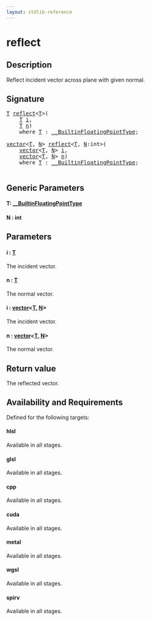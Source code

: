 ```yaml
---
layout: stdlib-reference
---
```


# reflect

## Description

Reflect incident vector across plane with given normal.



## Signature 

<pre>
<a href="reflect.html#typeparam-T" class="code_type">T</a> <a href="reflect.html">reflect</a>&lt;<a href="reflect.html#typeparam-T" class="code_type">T</a>&gt;(
    <a href="reflect.html#typeparam-T" class="code_type">T</a> <a href="reflect.html#decl-i" class="code_param">i</a>,
    <a href="reflect.html#typeparam-T" class="code_type">T</a> <a href="reflect.html#decl-n" class="code_param">n</a>)
    <span class='code_keyword'>where</span> <a href="reflect.html#typeparam-T" class="code_type">T</a> : <a href="../interfaces/0_builtinfloatingpointtype-029hm/index.html" class="code_type">__BuiltinFloatingPointType</a>;

<a href="../types/vector/index.html" class="code_type">vector</a>&lt;<a href="reflect.html#typeparam-T" class="code_type">T</a>, <a href="reflect.html#decl-N" class="code_var">N</a>&gt; <a href="reflect.html">reflect</a>&lt;<a href="reflect.html#typeparam-T" class="code_type">T</a>, <a href="reflect.html#decl-N" class="code_var">N</a>:<span class="code_keyword">int</span>&gt;(
    <a href="../types/vector/index.html" class="code_type">vector</a>&lt;<a href="reflect.html#typeparam-T" class="code_type">T</a>, <a href="reflect.html#decl-N" class="code_var">N</a>&gt; <a href="reflect.html#decl-i" class="code_param">i</a>,
    <a href="../types/vector/index.html" class="code_type">vector</a>&lt;<a href="reflect.html#typeparam-T" class="code_type">T</a>, <a href="reflect.html#decl-N" class="code_var">N</a>&gt; <a href="reflect.html#decl-n" class="code_param">n</a>)
    <span class='code_keyword'>where</span> <a href="reflect.html#typeparam-T" class="code_type">T</a> : <a href="../interfaces/0_builtinfloatingpointtype-029hm/index.html" class="code_type">__BuiltinFloatingPointType</a>;

</pre>

## Generic Parameters

####  <a id="typeparam-T"></a>T: [\_\_BuiltinFloatingPointType](../interfaces/0_builtinfloatingpointtype-029hm/index.html)
####  <a id="decl-N"></a>N  : int

## Parameters

####  <a id="decl-i"></a>i  : [T](reflect.html#typeparam-T)
The incident vector.

####  <a id="decl-n"></a>n  : [T](reflect.html#typeparam-T)
The normal vector.

####  <a id="decl-i"></a>i  : [vector](../types/vector/index.html)\<[T](../types/vector/index.html#typeparam-T), [N](../types/vector/index.html#decl-N)\>
The incident vector.

####  <a id="decl-n"></a>n  : [vector](../types/vector/index.html)\<[T](../types/vector/index.html#typeparam-T), [N](../types/vector/index.html#decl-N)\>
The normal vector.


## Return value
The reflected vector.


## Availability and Requirements

Defined for the following targets:

#### hlsl
Available in all stages.

#### glsl
Available in all stages.

#### cpp
Available in all stages.

#### cuda
Available in all stages.

#### metal
Available in all stages.

#### wgsl
Available in all stages.

#### spirv
Available in all stages.



